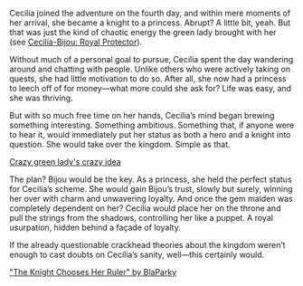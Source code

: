 Cecilia joined the adventure on the fourth day, and within mere moments of her arrival, she became a knight to a princess. Abrupt? A little bit, yeah. But that was just the kind of chaotic energy the green lady brought with her (see [Cecilia-Bijou: Royal Protector](#edge:bijou-cecilia)).

Without much of a personal goal to pursue, Cecilia spent the day wandering around and chatting with people. Unlike others who were actively taking on quests, she had little motivation to do so. After all, she now had a princess to leech off of for money—what more could she ask for? Life was easy, and she was thriving.

But with so much free time on her hands, Cecilia’s mind began brewing something interesting. Something ambitious. Something that, if anyone were to hear it, would immediately put her status as both a hero and a knight into question. She would take over the kingdom. Simple as that.

[Crazy green lady's crazy idea](#embed:https://www.youtube.com/live/yK3QZkOZ6bE?feature=shared&t=4153)

The plan? Bijou would be the key. As a princess, she held the perfect status for Cecilia’s scheme. She would gain Bijou’s trust, slowly but surely, winning her over with charm and unwavering loyalty. And once the gem maiden was completely dependent on her? Cecilia would place her on the throne and pull the strings from the shadows, controlling her like a puppet. A royal usurpation, hidden behind a façade of loyalty.

If the already questionable crackhead theories about the kingdom weren’t enough to cast doubts on Cecilia’s sanity, well—this certainly would.

["The Knight Chooses Her Ruler" by BlaParky](https://x.com/BlaParky/status/1831222642730516798)

